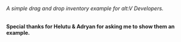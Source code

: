 <h6>A simple drag and drop inventory example for alt:V Developers.</h6>

<b>Special thanks for Helutu & Adryan for asking me to show them an example.</b>

<img href="https://gyazo.com/954964c2bb0292f4f7f5541cecead380" />